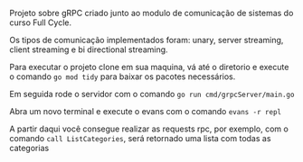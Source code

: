 Projeto sobre gRPC criado junto ao modulo de comunicação de sistemas do curso Full Cycle.

Os tipos de comunicação implementados foram: unary, server streaming, client streaming e bi directional streaming.

Para executar o projeto clone em sua maquina, vá até o diretorio e execute o comando ```go mod tidy``` para baixar os pacotes necessários.

Em seguida rode o servidor com o comando ```go run cmd/grpcServer/main.go```

Abra um novo terminal e execute o evans com o comando ```evans -r repl```

A partir daqui você consegue realizar as requests rpc, por exemplo, com o comando ```call ListCategories```, será retornado uma lista com todas as categorias